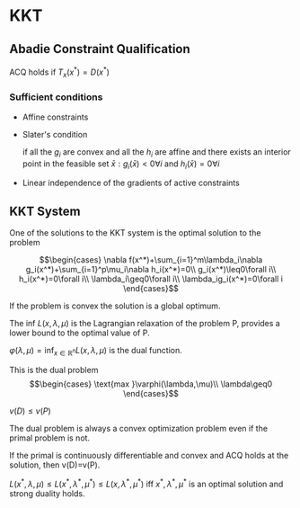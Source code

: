 # KKT

## Abadie Constraint Qualification

ACQ holds if $T_x(x^*)=D(x^*)$

### Sufficient conditions

- Affine constraints
- Slater's condition

  if all the $g_i$ are convex and all the $h_i$ are affine and there exists an interior point in the feasible set $\bar{x}:g_i(\bar{x})<0\forall i$ and $h_i(\bar{x})=0\forall i$

- Linear independence of the gradients of active constraints

## KKT System

One of the solutions to the KKT system is the optimal solution to the problem

$$\begin{cases}
  \nabla f(x^*)+\sum_{i=1}^m\lambda_i\nabla g_i(x^*)+\sum_{i=1}^p\mu_i\nabla h_i(x^*)=0\\
  g_i(x^*)\leq0\forall i\\
  h_i(x^*)=0\forall i\\
  \lambda_i\geq0\forall i\\
  \lambda_ig_i(x^*)=0\forall i
\end{cases}$$

If the problem is convex the solution is a global optimum.

The $\text{inf }L(x,\lambda,\mu)$ is the Lagrangian relaxation of the problem P, provides a lower bound to the optimal value of P.

$\varphi(\lambda,\mu)=\text{inf}_{x\in\mathbb{R}^n}L(x,\lambda,\mu)$ is the dual function.

This is the dual problem
$$\begin{cases}
  \text{max }\varphi(\lambda,\mu)\\
  \lambda\geq0
\end{cases}$$

$v(D)\leq v(P)$

The dual problem is always a convex optimization problem even if the primal problem is not.

If the primal is continuously differentiable and convex and ACQ holds at the solution, then v(D)=v(P).

$L(x^*,\lambda,\mu)\leq L(x^*,\lambda^*,\mu^*)\leq L(x,\lambda^*,\mu^*)$ iff $x^*,\lambda^*,\mu^*$ is an optimal solution and strong duality holds.
